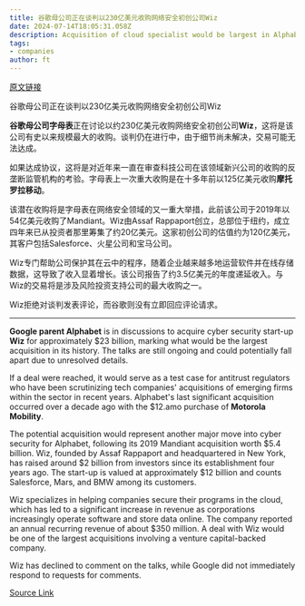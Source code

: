 ```yaml
---
title: 谷歌母公司正在谈判以230亿美元收购网络安全初创公司Wiz
date: 2024-07-14T18:05:31.058Z
description: Acquisition of cloud specialist would be largest in Alphabet’s history
tags: 
- companies
author: ft
---
```


[原文链接](https://ft.com/content/e519abad-3839-494a-8231-1ccb4f363629)

谷歌母公司正在谈判以230亿美元收购网络安全初创公司Wiz

**谷歌母公司字母表**正在讨论以约230亿美元收购网络安全初创公司**Wiz**，这将是该公司有史以来规模最大的收购。谈判仍在进行中，由于细节尚未解决，交易可能无法达成。

如果达成协议，这将是对近年来一直在审查科技公司在该领域新兴公司的收购的反垄断监管机构的考验。字母表上一次重大收购是在十多年前以125亿美元收购**摩托罗拉移动**。

该潜在收购将是字母表在网络安全领域的又一重大举措，此前该公司于2019年以54亿美元收购了Mandiant。Wiz由Assaf Rappaport创立，总部位于纽约，成立四年来已从投资者那里筹集了约20亿美元。这家初创公司的估值约为120亿美元，其客户包括Salesforce、火星公司和宝马公司。

Wiz专门帮助公司保护其在云中的程序，随着企业越来越多地运营软件并在线存储数据，这导致了收入显着增长。该公司报告了约3.5亿美元的年度递延收入。与Wiz的交易将是涉及风险投资支持公司的最大收购之一。

Wiz拒绝对谈判发表评论，而谷歌则没有立即回应评论请求。

---

 **Google parent Alphabet** is in discussions to acquire cyber security start-up **Wiz** for approximately $23 billion, marking what would be the largest acquisition in its history. The talks are still ongoing and could potentially fall apart due to unresolved details.

If a deal were reached, it would serve as a test case for antitrust regulators who have been scrutinizing tech companies' acquisitions of emerging firms within the sector in recent years. Alphabet's last significant acquisition occurred over a decade ago with the $12.amo purchase of **Motorola Mobility**.

The potential acquisition would represent another major move into cyber security for Alphabet, following its 2019 Mandiant acquisition worth $5.4 billion. Wiz, founded by Assaf Rappaport and headquartered in New York, has raised around $2 billion from investors since its establishment four years ago. The start-up is valued at approximately $12 billion and counts Salesforce, Mars, and BMW among its customers.

Wiz specializes in helping companies secure their programs in the cloud, which has led to a significant increase in revenue as corporations increasingly operate software and store data online. The company reported an annual recurring revenue of about $350 million. A deal with Wiz would be one of the largest acquisitions involving a venture capital-backed company.

Wiz has declined to comment on the talks, while Google did not immediately respond to requests for comments.

[Source Link](https://ft.com/content/e519abad-3839-494a-8231-1ccb4f363629)

